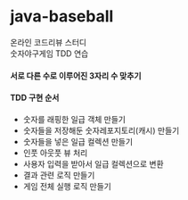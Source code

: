 # java-baseball
온라인 코드리뷰 스터디  
숫자야구게임 TDD 연습

#### 서로 다른 수로 이루어진 3자리 수 맞추기

#### TDD 구현 순서

- 숫자를 래핑한 일급 객체 만들기
- 숫자들을 저장해둔 숫자레포지토리(캐시) 만들기
- 숫자들을 넣은 일급 컬렉션 만들기
- 인풋 아웃풋 뷰 처리
- 사용자 입력을 받아서 일급 컬렉션으로 변환
- 결과 관련 로직 만들기
- 게임 전체 실행 로직 만들기